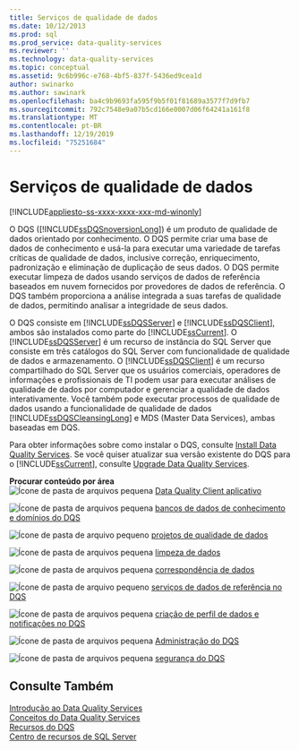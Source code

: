 ```yaml
---
title: Serviços de qualidade de dados
ms.date: 10/12/2013
ms.prod: sql
ms.prod_service: data-quality-services
ms.reviewer: ''
ms.technology: data-quality-services
ms.topic: conceptual
ms.assetid: 9c6b996c-e768-4bf5-837f-5436ed9cea1d
author: swinarko
ms.author: sawinark
ms.openlocfilehash: ba4c9b9693fa595f9b5f01f81689a3577f7d9fb7
ms.sourcegitcommit: 792c7548e9a07b5cd166e0007d06f64241a161f8
ms.translationtype: MT
ms.contentlocale: pt-BR
ms.lasthandoff: 12/19/2019
ms.locfileid: "75251684"
---
```

# <a name="data-quality-services"></a>Serviços de qualidade de dados

[!INCLUDE[appliesto-ss-xxxx-xxxx-xxx-md-winonly](../includes/appliesto-ss-xxxx-xxxx-xxx-md-winonly.md)]

O DQS ([!INCLUDE[ssDQSnoversionLong](../includes/ssdqsnoversionlong-md.md)]) é um produto de qualidade de dados orientado por conhecimento. O DQS permite criar uma base de dados de conhecimento e usá-la para executar uma variedade de tarefas críticas de qualidade de dados, inclusive correção, enriquecimento, padronização e eliminação de duplicação de seus dados. O DQS permite executar limpeza de dados usando serviços de dados de referência baseados em nuvem fornecidos por provedores de dados de referência. O DQS também proporciona a análise integrada a suas tarefas de qualidade de dados, permitindo analisar a integridade de seus dados.  
  
 O DQS consiste em [!INCLUDE[ssDQSServer](../includes/ssdqsserver-md.md)] e [!INCLUDE[ssDQSClient](../includes/ssdqsclient-md.md)], ambos são instalados como parte do [!INCLUDE[ssCurrent](../includes/sscurrent-md.md)]. O [!INCLUDE[ssDQSServer](../includes/ssdqsserver-md.md)] é um recurso de instância do SQL Server que consiste em três catálogos do SQL Server com funcionalidade de qualidade de dados e armazenamento. O [!INCLUDE[ssDQSClient](../includes/ssdqsclient-md.md)] é um recurso compartilhado do SQL Server que os usuários comerciais, operadores de informações e profissionais de TI podem usar para executar análises de qualidade de dados por computador e gerenciar a qualidade de dados interativamente. Você também pode executar processos de qualidade de dados usando a funcionalidade de qualidade de dados [!INCLUDE[ssDQSCleansingLong](../includes/ssdqscleansinglong-md.md)] e MDS (Master Data Services), ambas baseadas em DQS.  
  
 Para obter informações sobre como instalar o DQS, consulte [Install Data Quality Services](../data-quality-services/install-windows/install-data-quality-services.md). Se você quiser atualizar sua versão existente do DQS para o [!INCLUDE[ssCurrent](../includes/sscurrent-md.md)], consulte [Upgrade Data Quality Services](../database-engine/install-windows/upgrade-data-quality-services.md).  
  
 **Procurar conteúdo por área**  
 ![Ícone de pasta de arquivos pequena](https://docs.microsoft.com/analysis-services/analysis-services/media/filefolder-small.png "Ícone de pasta de arquivos pequeno") [Data Quality Client aplicativo](../data-quality-services/data-quality-client-application.md)  
  
 ![Ícone de pasta de arquivos pequena](https://docs.microsoft.com/analysis-services/analysis-services/media/filefolder-small.png "Ícone de pasta de arquivos pequeno") [bancos de dados de conhecimento e domínios do DQS](../data-quality-services/dqs-knowledge-bases-and-domains.md)  
  
 ![Ícone de pasta de arquivo pequeno](https://docs.microsoft.com/analysis-services/analysis-services/media/filefolder-small.png "Ícone de pasta de arquivos pequeno") [projetos de qualidade de dados](../data-quality-services/data-quality-projects-dqs.md)  
  
 ![Ícone de pasta de arquivos pequena](https://docs.microsoft.com/analysis-services/analysis-services/media/filefolder-small.png "Ícone de pasta de arquivos pequeno") [limpeza de dados](../data-quality-services/data-cleansing.md)  
  
 ![Ícone de pasta de arquivos pequena](https://docs.microsoft.com/analysis-services/analysis-services/media/filefolder-small.png "Ícone de pasta de arquivos pequeno") [correspondência de dados](../data-quality-services/data-matching.md)  
  
 ![Ícone de pasta de arquivo pequeno](https://docs.microsoft.com/analysis-services/analysis-services/media/filefolder-small.png "Ícone de pasta de arquivos pequeno") [serviços de dados de referência no DQS](../data-quality-services/reference-data-services-in-dqs.md)  
  
 ![Ícone de pasta de arquivos pequena](https://docs.microsoft.com/analysis-services/analysis-services/media/filefolder-small.png "Ícone de pasta de arquivos pequeno") [criação de perfil de dados e notificações no DQS](../data-quality-services/data-profiling-and-notifications-in-dqs.md)  
  
 ![Ícone de pasta de arquivos pequena](https://docs.microsoft.com/analysis-services/analysis-services/media/filefolder-small.png "Ícone de pasta de arquivos pequeno") [Administração do DQS](../data-quality-services/dqs-administration.md)  
  
 ![Ícone de pasta de arquivos pequena](https://docs.microsoft.com/analysis-services/analysis-services/media/filefolder-small.png "Ícone de pasta de arquivos pequeno") [segurança do DQS](../data-quality-services/dqs-security.md)  
  
## <a name="see-also"></a>Consulte Também  
 [Introdução ao Data Quality Services](../data-quality-services/introduction-to-data-quality-services.md)   
 [Conceitos do Data Quality Services](../data-quality-services/data-quality-services-concepts.md)   
 [Recursos do DQS](https://technet.microsoft.com/sqlserver/hh780961)   
 [Centro de recursos de SQL Server](https://go.microsoft.com/fwlink/?linkID=219676)  
  
  
